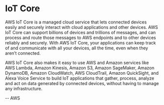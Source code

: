 # IoT Core

AWS IoT Core is a managed cloud service that lets connected devices easily and securely interact with cloud applications and other devices. AWS IoT Core can support billions of devices and trillions of messages, and can process and route those messages to AWS endpoints and to other devices reliably and securely. With AWS IoT Core, your applications can keep track of and communicate with all your devices, all the time, even when they aren’t connected.

AWS IoT Core also makes it easy to use AWS and Amazon services like AWS Lambda, Amazon Kinesis, Amazon S3, Amazon SageMaker, Amazon DynamoDB, Amazon CloudWatch, AWS CloudTrail, Amazon QuickSight, and Alexa Voice Service to build IoT applications that gather, process, analyze and act on data generated by connected devices, without having to manage any infrastructure.

-- AWS